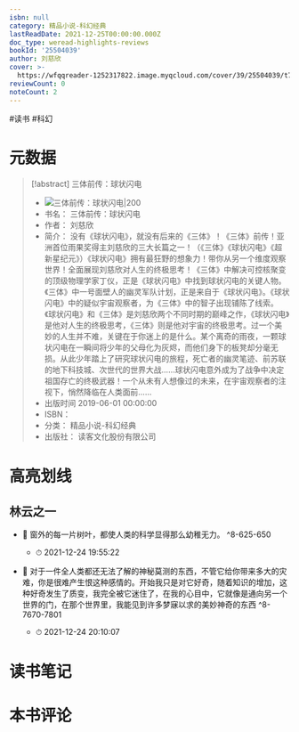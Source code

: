 ```yaml
---
isbn: null
category: 精品小说-科幻经典
lastReadDate: 2021-12-25T00:00:00.000Z
doc_type: weread-highlights-reviews
bookId: '25504039'
author: 刘慈欣
cover: >-
  https://wfqqreader-1252317822.image.myqcloud.com/cover/39/25504039/t7_25504039.jpg
reviewCount: 0
noteCount: 2
---
```

 #读书 #科幻
# 元数据
> [!abstract] 三体前传：球状闪电
> - ![ 三体前传：球状闪电|200](https://wfqqreader-1252317822.image.myqcloud.com/cover/39/25504039/t7_25504039.jpg)
> - 书名： 三体前传：球状闪电
> - 作者： 刘慈欣
> - 简介： 没有《球状闪电》，就没有后来的《三体》！《三体》前传！亚洲首位雨果奖得主刘慈欣的三大长篇之一！（《三体》《球状闪电》《超新星纪元》）《球状闪电》拥有最狂野的想象力！带你从另一个维度观察世界！全面展现刘慈欣对人生的终极思考！《三体》中解决可控核聚变的顶级物理学家丁仪，正是《球状闪电》中找到球状闪电的关键人物。《三体》中一号面壁人的幽灵军队计划，正是来自于《球状闪电》。《球状闪电》中的疑似宇宙观察者，为《三体》中的智子出现铺陈了线索。《球状闪电》和《三体》是刘慈欣两个不同时期的巅峰之作，《球状闪电》是他对人生的终极思考，《三体》则是他对宇宙的终极思考。过一个美妙的人生并不难，关键在于你迷上的是什么。某个离奇的雨夜，一颗球状闪电在一瞬间将少年的父母化为灰烬，而他们身下的板凳却分毫无损。从此少年踏上了研究球状闪电的旅程，死亡者的幽灵笔迹、前苏联的地下科技城、次世代的世界大战……球状闪电意外成为了战争中决定祖国存亡的终极武器！一个从未有人想像过的未来，在宇宙观察者的注视下，悄然降临在人类面前……
> - 出版时间 2019-06-01 00:00:00
> - ISBN： 
> - 分类： 精品小说-科幻经典
> - 出版社： 读客文化股份有限公司

# 高亮划线

## 林云之一


- 📌 窗外的每一片树叶，都使人类的科学显得那么幼稚无力。 ^8-625-650
    - ⏱ 2021-12-24 19:55:22 

- 📌 对于一件全人类都还无法了解的神秘莫测的东西，不管它给你带来多大的灾难，你是很难产生恨这种感情的。开始我只是对它好奇，随着知识的增加，这种好奇发生了质变，我完全被它迷住了，在我的心目中，它就像是通向另一个世界的门，在那个世界里，我能见到许多梦寐以求的美妙神奇的东西 ^8-7670-7801
    - ⏱ 2021-12-24 20:10:07 
# 读书笔记

# 本书评论
